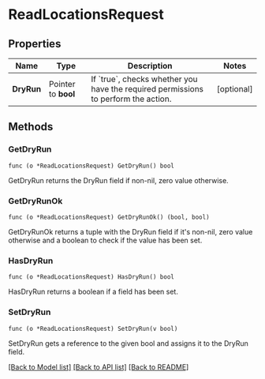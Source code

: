 # ReadLocationsRequest

## Properties

Name | Type | Description | Notes
------------ | ------------- | ------------- | -------------
**DryRun** | Pointer to **bool** | If &#x60;true&#x60;, checks whether you have the required permissions to perform the action. | [optional] 

## Methods

### GetDryRun

`func (o *ReadLocationsRequest) GetDryRun() bool`

GetDryRun returns the DryRun field if non-nil, zero value otherwise.

### GetDryRunOk

`func (o *ReadLocationsRequest) GetDryRunOk() (bool, bool)`

GetDryRunOk returns a tuple with the DryRun field if it's non-nil, zero value otherwise
and a boolean to check if the value has been set.

### HasDryRun

`func (o *ReadLocationsRequest) HasDryRun() bool`

HasDryRun returns a boolean if a field has been set.

### SetDryRun

`func (o *ReadLocationsRequest) SetDryRun(v bool)`

SetDryRun gets a reference to the given bool and assigns it to the DryRun field.


[[Back to Model list]](../README.md#documentation-for-models) [[Back to API list]](../README.md#documentation-for-api-endpoints) [[Back to README]](../README.md)


